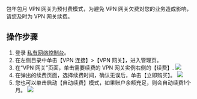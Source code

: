 包年包月 VPN 网关为预付费模式，为避免 VPN 网关欠费对您的业务造成影响，请您及时为 VPN 网关续费。

## 操作步骤
1. 登录 [私有网络控制台](https://console.cloud.tencent.com/vpc/vpc?rid=1)。
2. 在左侧目录中单击【VPN 连接】>【VPN 网关】，进入管理页。
3. 在“VPN 网关”页面，单击需要续费的 VPN 网关实例右侧的【续费】.
    ![](https://main.qcloudimg.com/raw/43f418a996ed6143998ca99f9ffea8d3.png)
4. 在弹出的续费页面，选择续费时间，确认无误后，单击【立即购买】。
     ![](https://main.qcloudimg.com/raw/920c50da02a2b266bbe47003ea807d53.png)
5. 您也可以单击启动【自动续费】模式，如果账户余额充足，则会自动续费1个月。
    ![](https://main.qcloudimg.com/raw/cb4aa4182ee4ae0228c5c9594c2ebf7f.png)
